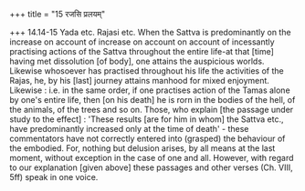 +++
title = "15 रजसि प्रलयम्"

+++
14.14-15 Yada etc. Rajasi etc. When the Sattva is predominantly on the
increase on account of increase on account on account of incessantly
practising actions of the Sattva throughout the entire life-at that
\[time\] having met dissolution \[of body\], one attains the auspicious
worlds. Likewise whosoever has practised throughout his life the
activities of the Rajas, he, by his \[last\] journey attains manhood for
mixed enjoyment. Likewise : i.e. in the same order, if one practises
action of the Tamas alone by one's entire life, then \[on his death\] he
is rorn in the bodies of the hell, of the animals, of the trees and so
on. Those, who explain \[the passage under study to the effect\] :
'These results \[are for him in whom\] the Sattva etc., have
predominantly increased only at the time of death' - these commentators
have not correctly entered into (grasped) the behaviour of the embodied.
For, nothing but delusion arises, by all means at the last moment,
without exception in the case of one and all. However, with regard to
our explanation \[given above\] these passages and other verses (Ch.
VIII, 5ff) speak in one voice.
